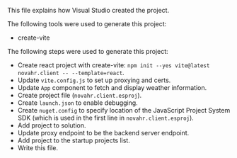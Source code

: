 This file explains how Visual Studio created the project.

The following tools were used to generate this project:
- create-vite

The following steps were used to generate this project:
- Create react project with create-vite: `npm init --yes vite@latest novahr.client -- --template=react`.
- Update `vite.config.js` to set up proxying and certs.
- Update `App` component to fetch and display weather information.
- Create project file (`novahr.client.esproj`).
- Create `launch.json` to enable debugging.
- Create `nuget.config` to specify location of the JavaScript Project System SDK (which is used in the first line in `novahr.client.esproj`).
- Add project to solution.
- Update proxy endpoint to be the backend server endpoint.
- Add project to the startup projects list.
- Write this file.
